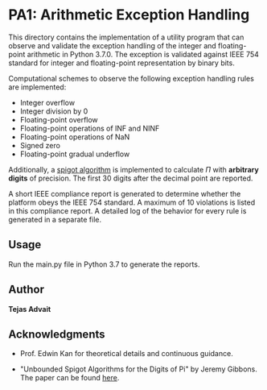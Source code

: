 # PA1: Arithmetic Exception Handling

This directory contains the implementation of a utility program that can observe and validate the exception handling of the integer and floating-point arithmetic in Python 3.7.0. The exception is validated against IEEE 754 standard for integer and floating-point representation by binary bits.

Computational schemes to observe the following exception handling rules are implemented:
* Integer overflow
* Integer division by 0
* Floating-point overflow
* Floating-point operations of INF and NINF
* Floating-point operations of NaN
* Signed zero
* Floating-point gradual underflow

Additionally, a [spigot algorithm](https://en.wikipedia.org/wiki/Spigot_algorithm) is implemented to calculate $\Pi$ with **arbitrary digits** of precision. The first 30 digits after the decimal point are reported.

A short IEEE compliance report is generated to determine whether the platform obeys the IEEE 754 standard. A maximum of 10 violations is listed in this compliance report. A detailed log of the behavior for every rule is generated in a separate file.


## Usage

Run the main.py file in Python 3.7 to generate the reports.


## Author

**Tejas Advait**



## Acknowledgments

* Prof. Edwin Kan for theoretical details and continuous guidance.

* "Unbounded Spigot Algorithms for the Digits of Pi" by Jeremy Gibbons. The paper can be found [here](http://www.cs.ox.ac.uk/people/jeremy.gibbons/publications/spigot.pdf).

